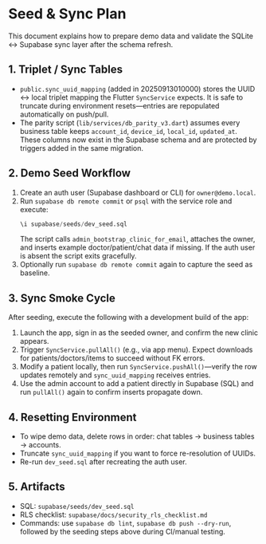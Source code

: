 # Seed & Sync Plan

This document explains how to prepare demo data and validate the SQLite ↔ Supabase
sync layer after the schema refresh.

## 1. Triplet / Sync Tables

- `public.sync_uuid_mapping` (added in 20250913010000) stores the UUID ↔ local
  triplet mapping the Flutter `SyncService` expects. It is safe to truncate during
  environment resets—entries are repopulated automatically on push/pull.
- The parity script (`lib/services/db_parity_v3.dart`) assumes every business table
  keeps `account_id`, `device_id`, `local_id`, `updated_at`. These columns now exist
  in the Supabase schema and are protected by triggers added in the same migration.

## 2. Demo Seed Workflow

1. Create an auth user (Supabase dashboard or CLI) for `owner@demo.local`.
2. Run `supabase db remote commit` or `psql` with the service role and execute:
   ```sql
   \i supabase/seeds/dev_seed.sql
   ```
   The script calls `admin_bootstrap_clinic_for_email`, attaches the owner, and
   inserts example doctor/patient/chat data if missing. If the auth user is absent
   the script exits gracefully.
3. Optionally run `supabase db remote commit` again to capture the seed as baseline.

## 3. Sync Smoke Cycle

After seeding, execute the following with a development build of the app:

1. Launch the app, sign in as the seeded owner, and confirm the new clinic appears.
2. Trigger `SyncService.pullAll()` (e.g., via app menu). Expect downloads for
   patients/doctors/items to succeed without FK errors.
3. Modify a patient locally, then run `SyncService.pushAll()`—verify the row updates
   remotely and `sync_uuid_mapping` receives entries.
4. Use the admin account to add a patient directly in Supabase (SQL) and run
   `pullAll()` again to confirm inserts propagate down.

## 4. Resetting Environment

- To wipe demo data, delete rows in order: chat tables → business tables → accounts.
- Truncate `sync_uuid_mapping` if you want to force re-resolution of UUIDs.
- Re-run `dev_seed.sql` after recreating the auth user.

## 5. Artifacts

- SQL: `supabase/seeds/dev_seed.sql`
- RLS checklist: `supabase/docs/security_rls_checklist.md`
- Commands: use `supabase db lint`, `supabase db push --dry-run`, followed by the
  seeding steps above during CI/manual testing.
